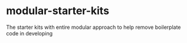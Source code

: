 # modular-starter-kits
The starter kits with entire modular approach to help remove boilerplate code in developing
